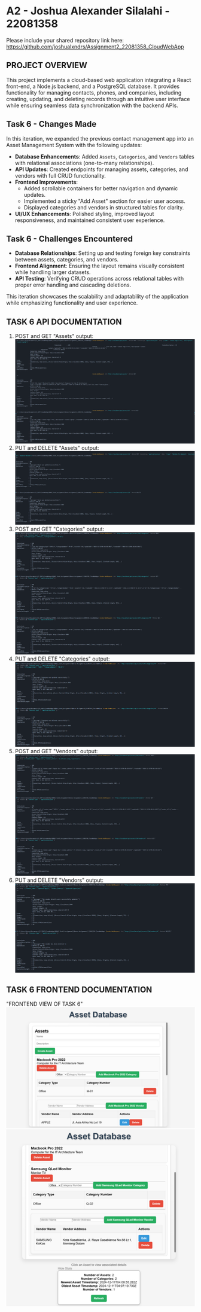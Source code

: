 # A2 - Joshua Alexander Silalahi - 22081358

Please include your shared repository link here: https://github.com/joshualxndrs/Assignment2_22081358_CloudWebApp

## PROJECT OVERVIEW
This project implements a cloud-based web application integrating a React front-end, a Node.js backend, and a PostgreSQL database. It provides functionality for managing contacts, phones, and companies, including creating, updating, and deleting records through an intuitive user interface while ensuring seamless data synchronization with the backend APIs.

## Task 6 - Changes Made
In this iteration, we expanded the previous contact management app into an Asset Management System with the following updates:
- **Database Enhancements**: Added `Assets`, `Categories`, and `Vendors` tables with relational associations (one-to-many relationships).
- **API Updates**: Created endpoints for managing assets, categories, and vendors with full CRUD functionality.
- **Frontend Improvements**:
  - Added scrollable containers for better navigation and dynamic updates.
  - Implemented a sticky "Add Asset" section for easier user access.
  - Displayed categories and vendors in structured tables for clarity.
- **UI/UX Enhancements**: Polished styling, improved layout responsiveness, and maintained consistent user experience.

## Task 6 - Challenges Encountered
- **Database Relationships**: Setting up and testing foreign key constraints between assets, categories, and vendors.
- **Frontend Alignment**: Ensuring the layout remains visually consistent while handling larger datasets.
- **API Testing**: Verifying CRUD operations across relational tables with proper error handling and cascading deletions.

This iteration showcases the scalability and adaptability of the application while emphasizing functionality and user experience.

## TASK 6 API DOCUMENTATION
1. POST and GET "Assets" output:
![alt text](https://github.com/joshualxndrs/Bonus-Assignment2_22081358_CloudWebApp/blob/main/TASK6_API/POST-GET_Assets.png)
2. PUT and DELETE "Assets" output:
![alt text](https://github.com/joshualxndrs/Bonus-Assignment2_22081358_CloudWebApp/blob/main/TASK6_API/PUT-DELETE_Assets.png)
3. POST and GET "Categories" output:
![alt text](https://github.com/joshualxndrs/Bonus-Assignment2_22081358_CloudWebApp/blob/main/TASK6_API/POST-GET_Categories.png)
4. PUT and DELETE "Categories" output:
![alt text](https://github.com/joshualxndrs/Bonus-Assignment2_22081358_CloudWebApp/blob/main/TASK6_API/PUTE-DELETE_Categories.png)
5. POST and GET "Vendors" output:
![alt text](https://github.com/joshualxndrs/Bonus-Assignment2_22081358_CloudWebApp/blob/main/TASK6_API/POST-GET_Vendors.png)
6. PUT and DELETE "Vendors" output:
![alt text](https://github.com/joshualxndrs/Bonus-Assignment2_22081358_CloudWebApp/blob/main/TASK6_API/PUT-DELETE_Vendors.png)

## TASK 6 FRONTEND DOCUMENTATION
"FRONTEND VIEW OF TASK 6"
<br>
![alt text](https://github.com/joshualxndrs/Bonus-Assignment2_22081358_CloudWebApp/blob/main/TASK6_FRONTEND/Image1.png)
<br>
![alt text](https://github.com/joshualxndrs/Bonus-Assignment2_22081358_CloudWebApp/blob/main/TASK6_FRONTEND/Image2.png)
